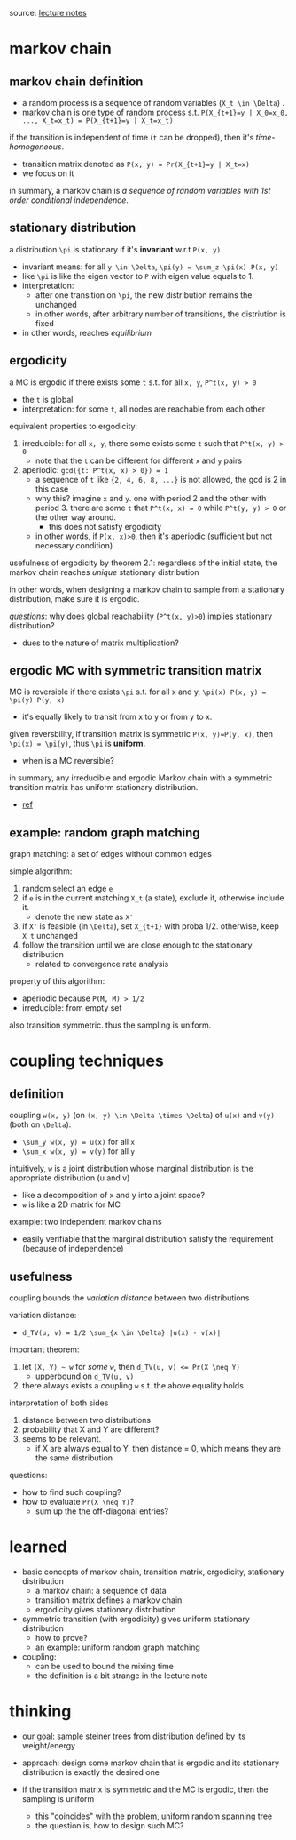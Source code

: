 source: [lecture notes](https://www.cc.gatech.edu/~vigoda/MCMC_Course/MC-basics.pdf)

# markov chain

## markov chain definition

- a random process is a sequence of random variables (`X_t \in \Delta`) . 
- markov chain is one type of random process s.t. `P(X_{t+1}=y | X_0=x_0, ..., X_t=x_t) = P(X_{t+1}=y | X_t=x_t)`

if the transition is independent of time (`t` can be dropped), then it's *time-homogeneous*. 

  - transition matrix denoted as `P(x, y) = Pr(X_{t+1}=y | X_t=x)`  
  - we focus on it

in summary, a markov chain is *a sequence of random variables with 1st order conditional independence*. 

## stationary distribution

a distribution `\pi` is stationary if it's **invariant** w.r.t `P(x, y)`. 

- invariant means:  for all `y \in \Delta`, `\pi(y) = \sum_z \pi(x) P(x, y)`
- like `\pi` is like the eigen vector to `P` with eigen value equals to 1.
- interpretation: 
  - after one transition on `\pi`, the new distribution remains the unchanged
  - in other words, after arbitrary number of transitions, the distriution is fixed
- in other words, reaches *equilibrium*

## ergodicity

a MC is ergodic if there exists some `t` s.t. for all `x, y`, `P^t(x, y) > 0 ` 
  - the `t` is global
  - interpretation: for some `t`, all nodes are reachable from each other

equivalent properties to ergodicity:

1. irreducible: for all `x, y`, there some exists some `t` such that `P^t(x, y) > 0 ` 
   - note that the `t` can be different for different `x` and `y` pairs
2. aperiodic: `gcd({t: P^t(x, x) > 0}) = 1`
   - a sequence of `t` like `{2, 4, 6, 8, ...}` is not allowed, the gcd is 2 in this case
   - why this? imagine `x` and `y`. one with period 2 and the other with period 3. there are some `t` that `P^t(x, x) = 0` while `P^t(y, y) > 0` or the other way around.
     - this does not satisfy ergodicity
   - in other words, if `P(x, x)>0`, then it's aperiodic (sufficient but not necessary condition)

usefulness of ergodicity by theorem 2.1: regardless of the initial state, the markov chain reaches *unique* stationary distribution

in other words, when designing a markov chain to sample from a stationary distribution, make sure it is ergodic.

*questions*: why does global reachability (`P^t(x, y)>0`) implies stationary distribution?

  - dues to the nature of matrix multiplication?

## ergodic MC with symmetric transition matrix

MC is reversible if there exists `\pi` s.t. for all x and y, `\pi(x) P(x, y) = \pi(y) P(y, x)`
  - it's equally likely to transit from x to y or from y to x.

given reversbility, if transition matrix is symmetric `P(x, y)=P(y, x)`, then `\pi(x) = \pi(y)`, thus `\pi` is **uniform**. 

- when is a MC reversible?

in summary, any irreducible and ergodic Markov chain with a symmetric transition matrix has uniform stationary distribution. 
  - [ref](http://people.math.gatech.edu/~randall/McmS10/riffle.pdf)

## example: random graph matching

graph matching: a set of edges without common edges

simple algorithm:

1. random select an edge `e`
2. if `e` is in the current matching `X_t` (a state), exclude it, otherwise include it. 
   - denote the new state as `X'`
3. if `X'` is feasible (in `\Delta`), set `X_{t+1}` with proba 1/2. otherwise, keep `X_t` unchanged
4. follow the transition until we are close enough to the stationary distribution
   - related to convergence rate analysis

property of this algorithm:

- aperiodic because `P(M, M) > 1/2`
- irreducible: from empty set

also transition symmetric. thus the sampling is uniform. 

# coupling techniques

## definition

coupling `w(x, y)` (on `(x, y) \in \Delta \times \Delta`) of `u(x)` and `v(y)` (both on `\Delta`):

- `\sum_y w(x, y) = u(x)` for all `x`
- `\sum_x w(x, y) = v(y)` for all `y`

intuitively, `w` is a joint distribution whose marginal distribution is the appropriate distribution (u and v)

  - like a decomposition of x and y into a joint space?
  - `w` is like a 2D matrix for MC

example: two independent markov chains

- easily verifiable that the marginal distribution satisfy the requirement (because of independence)


## usefulness

coupling bounds the *variation distance* between two distributions

variation distance:

- `d_TV(u, v) = 1/2 \sum_{x \in \Delta} |u(x) - v(x)|`

important theorem:

1. let `(X, Y) ~ w` for *some* `w`, then `d_TV(u, v) <= Pr(X \neq Y)`
   - upperbound on `d_TV(u, v)`
2. there always exists  a coupling `w` s.t. the above equality holds

interpretation of both sides

1. distance between two distributions 
2. probability that X and Y are different?
3. seems to be relevant.
   - if X are always equal to Y, then distance = 0, which means they are the same distribution

questions:

- how to find such coupling?
- how to evaluate `Pr(X \neq Y)`? 
  - sum up the the off-diagonal entries?

# learned

- basic concepts of markov chain, transition matrix, ergodicity, stationary distribution
  - a markov chain: a sequence of data
  - transition matrix defines a markov chain
  - ergodicity gives stationary distribution
- symmetric transition (with ergodicity) gives uniform stationary distribution
  - how to prove?
  - an example: uniform random graph matching
- coupling:
  - can be used to bound the mixing time
  - the definition is a bit strange in the lecture note

# thinking

- our goal: sample steiner trees from distribution defined by its weight/energy
- approach: design some markov chain that is ergodic and its stationary distribution is exactly the desired one

- if the transition matrix is symmetric and the MC is ergodic, then the sampling is uniform
  - this "coincides" with the problem, uniform random spanning tree
  - the question is, how to design such MC?


   
